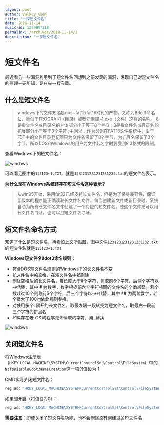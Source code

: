 ```yaml
---
layout: post
author: Vulkey_Chen
title: "一探短文件名"
date: 2018-11-14
music-id: 1299097118
permalink: /archives/2018-11-14/1
description: "一探短文件名"
---
```


# 短文件名

最近看见一些漏洞利用到了短文件名回想到之前发现的漏洞，发现自己对短文件名的原理一无所知，现在来一探究竟。

## 什么是短文件名

>windows下的文件短名是dos+fat12/fat16时代的产物，又称为8dot3命名法，类似于PROGRA~1（目录）或者元素周~1.exe（文件）这样的名称。
>8是指文件名或目录名的主体部分小于等于8个字符 ;  3是指文件名或目录名的扩展部分小于等于3个字符 ;中间以 `.` 作为分割在FAT16文件系统中，由于FDT中的文件目录登记项只为文件名保留了8个字节，为扩展名保留了3个字节，所以DOS和Windows的用户为文件起名字时要受到8.3格式的限制。

查看Windows下的短文件名：

![windows](https://chen-blog-oss.oss-cn-beijing.aliyuncs.com/2018-11-14/0.png)

可以看见图中的`123123~1.TXT`，就是`1231231231231231232.txt`的短文件名表示。

**为什么现在Windows系统还存在短文件名这种表示？**

> 从win95开始，采用fat32已经支持长文件名，但是为了保持兼容性，保证低版本的程序能正确读取长文件名文件，每当创建新文件或新目录时，系统自动为所有长文件名文件创建了一个对应的短文件名。使这个文件既可以用长文件名寻址，也可以用短文件名寻址。

## 短文件名命名方式

知道了什么是短文件名，再看如上文所贴图，图中文件`1231231231231231232.txt`的短文件名就是`123123~1.TXT`

**Windows短文件名8dot3命名规则**：

- 符合DOS短文件名规则的Windows下的长文件名不变
- 长文件名中的空格，在短文件名中被删除
- 删除空格后的长文件名，若长度大于8个字符，则取前6个字符，后两个字符以`~#`代替，其中 **#** 为数字，数字根据前六个字符相同的文件名的个数顺延。若个数超过10个则取前5个字符，后三个字符以`~##`代替，其中 **##** 为两位数字，若个数大于100也依此规则替换。
- 对使用多个`.`隔开的长文件名，取最左端一段转换为短文件名，取最右一段前三个字符为扩展名
- 如果存在老 OS 或程序无法读取的字符，用`_`替换

![windows](https://chen-blog-oss.oss-cn-beijing.aliyuncs.com/2018-11-14/1.png)



## 关闭短文件名

将Windows注册表（`HKEY_LOCAL_MACHINE\SYSTEM\CurrentControlSet\Control\FileSystem`）中的`NtfsDisable8dot3NameCreation`这一项的值设为 1

CMD实现关闭短文件名：

```cmd
reg add "HKEY_LOCAL_MACHINE\SYSTEM\CurrentControlSet\Control\FileSystem" /v NtfsDisable8dot3NameCreation /d 1 /t REG_DWORD /f
```

如果想开启（将值设为0）：

```cmd
reg add "HKEY_LOCAL_MACHINE\SYSTEM\CurrentControlSet\Control\FileSystem" /v NtfsDisable8dot3NameCreation /d 0 /t REG_DWORD /f
```

**需要注意**：即使关闭了短文件名功能，也不会删除原有创建过的短文件名
